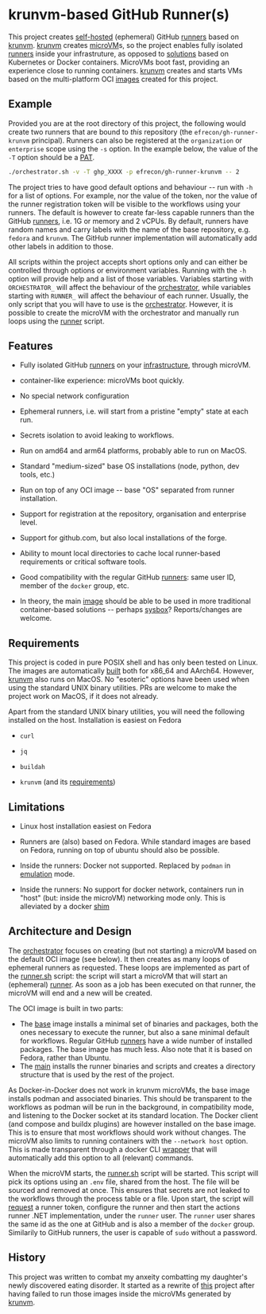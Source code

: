 # krunvm-based GitHub Runner(s)

This project creates [self-hosted][self] (ephemeral) GitHub [runners] based on
[krunvm]. [krunvm] creates [microVM]s, so the project enables fully isolated
[runners] inside your infrastruture, as opposed to [solutions] based on
Kubernetes or Docker containers. MicroVMs boot fast, providing an experience
close to running containers. [krunvm] creates and starts VMs based on the
multi-platform OCI [images][image] created for this project.

  [self]: https://docs.github.com/en/actions/hosting-your-own-runners/managing-self-hosted-runners/about-self-hosted-runners
  [runners]: https://docs.github.com/en/actions/using-github-hosted-runners/about-github-hosted-runners/about-github-hosted-runners
  [krunvm]: https://github.com/containers/krunvm
  [microVM]: https://github.com/infracloudio/awesome-microvm
  [solutions]: https://github.com/jonico/awesome-runners
  [image]: https://github.com/efrecon/gh-runner-krunvm/pkgs/container/runner-krunvm

## Example

Provided you are at the root directory of this project, the following would
create two runners that are bound to *this* repository (the
`efrecon/gh-runner-krunvm` principal). Runners can also be registered at the
`organization` or `enterprise` scope using the `-s` option. In the example
below, the value of the `-T` option should be a [PAT].

```bash
./orchestrator.sh -v -T ghp_XXXX -p efrecon/gh-runner-krunvm -- 2
```

The project tries to have good default options and behaviour -- run with `-h`
for a list of options. For example, nor the value of the token, nor the value of
the runner registration token will be visible to the workflows using your
runners. The default is however to create far-less capable runners than the
GitHub [runners], i.e. 1G or memory and 2 vCPUs. By default, runners have random
names and carry labels with the name of the base repository, e.g. `fedora` and
`krunvm`. The GitHub runner implementation will automatically add other labels
in addition to those.

All scripts within the project accepts short options only and can either be
controlled through options or environment variables. Running with the `-h`
option will provide help and a list of those variables. Variables starting with
`ORCHESTRATOR_` will affect the behaviour of the
[orchestrator](./orchestrator.sh), while variables starting with `RUNNER_` will
affect the behaviour of each runner. Usually, the only script that you will have
to use is the [orchestrator](./orchestrator.sh). However, it is possible to
create the microVM with the orchestrator and manually run loops using the
[runner](./runner.sh) script.

  [PAT]: https://docs.github.com/en/authentication/keeping-your-account-and-data-secure/managing-your-personal-access-tokens

## Features

+ Fully isolated GitHub [runners] on your [infrastructure][self], through
  microVM.
+ container-like experience: microVMs boot quickly.
+ No special network configuration
+ Ephemeral runners, i.e. will start from a pristine "empty" state at each run.
+ Secrets isolation to avoid leaking to workflows.
+ Run on amd64 and arm64 platforms, probably able to run on MacOS.
+ Standard "medium-sized" base OS installations (node, python, dev tools, etc.)
+ Run on top of any OCI image -- base "OS" separated from runner installation.
+ Support for registration at the repository, organisation and enterprise level.
+ Support for github.com, but also local installations of the forge.
+ Ability to mount local directories to cache local runner-based requirements or
  critical software tools.
+ Good compatibility with the regular GitHub [runners]: same user ID, member of
  the `docker` group, etc.
+ In theory, the main [image] should be able to be used in more traditional
  container-based solutions -- perhaps [sysbox]? Reports/changes are welcome.

  [sysbox]: https://github.com/nestybox/sysbox

## Requirements

This project is coded in pure POSIX shell and has only been tested on Linux. The
images are automatically [built] both for x86_64 and AArch64. However, [krunvm]
also runs on MacOS. No "esoteric" options have been used when using the standard
UNIX binary utilities. PRs are welcome to make the project work on MacOS, if it
does not already.

Apart from the standard UNIX binary utilities, you will need the following
installed on the host. Installation is easiest on Fedora

+ `curl`
+ `jq`
+ `buildah`
+ `krunvm` (and its [requirements])

  [built]: ./.github/workflows/ci.yml
  [requirements]: https://github.com/containers/krunvm#installation

## Limitations

+ Linux host installation easiest on Fedora
+ Runners are (also) based on Fedora. While standard images are based on Fedora,
  running on top of ubuntu should also be possible.
+ Inside the runners: Docker not supported. Replaced by `podman` in [emulation]
  mode.
+ Inside the runners: No support for docker network, containers run in "host"
  (but: inside the microVM) networking mode only. This is alleviated by a docker
  [shim](./base/docker.sh)

  [emulation]: https://docs.podman.io/en/latest/markdown/podman-system-service.1.html

## Architecture and Design

The [orchestrator](./orchestrator.sh) focuses on creating (but not starting) a
microVM based on the default OCI image (see below). It then creates as many
loops of ephemeral runners as requested. These loops are implemented as part of
the [runner.sh](./runner.sh) script: the script will start a microVM that will
start an (ephemeral) [runner][self]. As soon as a job has been executed on that
runner, the microVM will end and a new will be created.

The OCI image is built in two parts:

+ The [base](./Dockerfile.base) image installs a minimal set of binaries and
  packages, both the ones necessary to execute the runner, but also a sane
  minimal default for workflows. Regular GitHub [runners] have a wide number of
  installed packages. The base image has much less. Also note that it is based
  on Fedora, rather than Ubuntu.
+ The [main](./Dockerfile) installs the runner binaries and scripts and creates
  a directory structure that is used by the rest of the project.

As Docker-in-Docker does not work in krunvm microVMs, the base image installs
podman and associated binaries. This should be transparent to the workflows as
podman will be run in the background, in compatibility mode, and listening to
the Docker socket at its standard location. The Docker client (and compose and
buildx plugins) are however installed on the base image. This is to ensure that
most workflows should work without changes. The microVM also limits to running
containers with the `--network host` option. This is made transparent through a
docker CLI [wrapper](./base/docker.sh) that will automatically add this option
to all (relevant) commands.

When the microVM starts, the [runner.sh](./runner/runner.sh) script will be
started. This script will pick its options using an `.env` file, shared from the
host. The file will be sourced and removed at once. This ensures that secrets
are not leaked to the workflows through the process table or a file. Upon start,
the script will [request](./runner/token.sh) a runner token, configure the
runner and then start the actions runner .NET implementation, under the `runner`
user. The `runner` user shares the same id as the one at GitHub and is also a
member of the `docker` group. Similarily to GitHub runners, the user is capable
of `sudo` without a password.

## History

This project was written to combat my anxeity combatting my daughter's newly
discovered eating disorder. It started as a rewrite of [this] project after
having failed to run those images inside the microVMs generated by [krunvm].

  [this]: https://github.com/myoung34/docker-github-actions-runner
